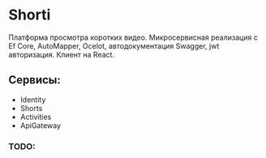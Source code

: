 # Shorti
Платформа просмотра коротких видео. Микросервисная реализация с Ef Core, AutoMapper, Ocelot, автодокументация Swagger, jwt авторизация. Клиент на React.

## Сервисы:
* Identity
* Shorts
* Activities
* ApiGateway

### TODO:
